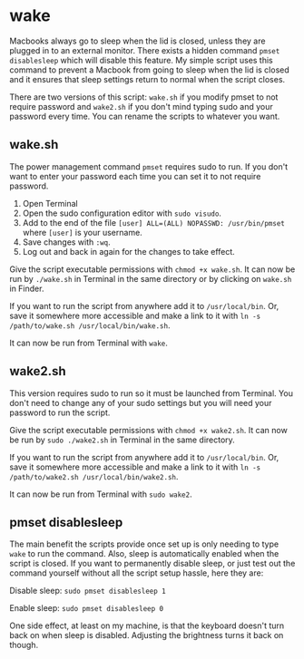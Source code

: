 # wake

Macbooks always go to sleep when the lid is closed, unless they are plugged in to an external monitor. There exists a hidden command `pmset disablesleep` which will disable this feature. My simple script uses this command to prevent a Macbook from going to sleep when the lid is closed and it ensures that sleep settings return to normal when the script closes. 

There are two versions of this script: `wake.sh` if you modify pmset to not require password and `wake2.sh` if you don't mind typing sudo and your password every time. You can rename the scripts to whatever you want.

## wake.sh

The power management command `pmset` requires sudo to run. If you don't want to enter your password each time you can set it to not require password.

1. Open Terminal
2. Open the sudo configuration editor with `sudo visudo`.
3. Add to the end of the file `[user] ALL=(ALL) NOPASSWD: /usr/bin/pmset` where `[user]` is your username.
4. Save changes with `:wq`.
5. Log out and back in again for the changes to take effect.

Give the script executable permissions with `chmod +x wake.sh`. It can now be run by `./wake.sh` in Terminal in the same directory or by clicking on `wake.sh` in Finder.

If you want to run the script from anywhere add it to `/usr/local/bin`. Or, save it somewhere more accessible and make a link to it with `ln -s /path/to/wake.sh /usr/local/bin/wake.sh`.

It can now be run from Terminal with `wake`.

## wake2.sh

This version requires sudo to run so it must be launched from Terminal. You don't need to change any of your sudo settings but you will need your password to run the script. 

Give the script executable permissions with `chmod +x wake2.sh`. It can now be run by `sudo ./wake2.sh` in Terminal in the same directory.

If you want to run the script from anywhere add it to `/usr/local/bin`. Or, save it somewhere more accessible and make a link to it with `ln -s /path/to/wake2.sh /usr/local/bin/wake2.sh`. 

It can now be run from Terminal with `sudo wake2`.

## pmset disablesleep

The main benefit the scripts provide once set up is only needing to type `wake` to run the command. Also, sleep is automatically enabled when the script is closed. If you want to permanently disable sleep, or just test out the command yourself without all the script setup hassle, here they are:

Disable sleep: `sudo pmset disablesleep 1`

Enable sleep: `sudo pmset disablesleep 0`

One side effect, at least on my machine, is that the keyboard doesn't turn back on when sleep is disabled. Adjusting the brightness turns it back on though.
